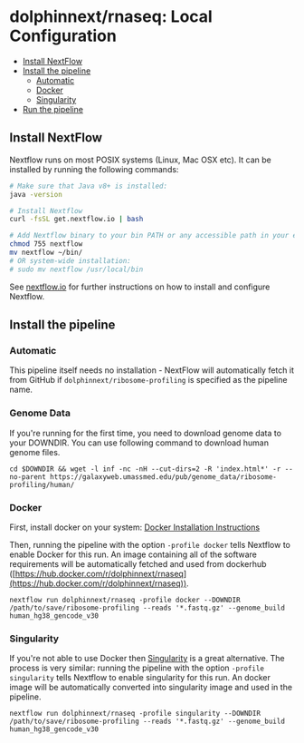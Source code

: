 # dolphinnext/rnaseq: Local Configuration
<!-- Install Atom plugin markdown-toc-auto for this ToC -->
<!-- TOC START min:2 max:3 link:true asterisk:true -->
* [Install NextFlow](#install-nextflow)
* [Install the pipeline](#install-the-pipeline)
  * [Automatic](#automatic)
  * [Docker](#docker)
  * [Singularity](#singularity)
* [Run the pipeline](usage.md)
<!-- TOC END -->

## Install NextFlow
Nextflow runs on most POSIX systems (Linux, Mac OSX etc). It can be installed by running the following commands:

```bash
# Make sure that Java v8+ is installed:
java -version

# Install Nextflow
curl -fsSL get.nextflow.io | bash

# Add Nextflow binary to your bin PATH or any accessible path in your environment:
chmod 755 nextflow
mv nextflow ~/bin/
# OR system-wide installation:
# sudo mv nextflow /usr/local/bin
```

See [nextflow.io](https://www.nextflow.io/) for further instructions on how to install and configure Nextflow.

## Install the pipeline

### Automatic
This pipeline itself needs no installation - NextFlow will automatically fetch it from GitHub if `dolphinnext/ribosome-profiling` is specified as the pipeline name.

### Genome Data
If you're running for the first time, you need to download genome data to your DOWNDIR. You can use following command to download human genome files.

```
cd $DOWNDIR && wget -l inf -nc -nH --cut-dirs=2 -R 'index.html*' -r --no-parent https://galaxyweb.umassmed.edu/pub/genome_data/ribosome-profiling/human/
```

### Docker
First, install docker on your system: [Docker Installation Instructions](https://docs.docker.com/engine/installation/)

Then, running the pipeline with the option `-profile docker` tells Nextflow to enable Docker for this run. An image containing all of the software requirements will be automatically fetched and used from dockerhub ([https://hub.docker.com/r/dolphinnext/rnaseq](https://hub.docker.com/r/dolphinnext/rnaseq)).

```
nextflow run dolphinnext/rnaseq -profile docker --DOWNDIR /path/to/save/ribosome-profiling --reads '*.fastq.gz' --genome_build human_hg38_gencode_v30
```

### Singularity
If you're not able to use Docker then [Singularity](http://singularity.lbl.gov/) is a great alternative.
The process is very similar: running the pipeline with the option `-profile singularity` tells Nextflow to enable singularity for this run. An docker image will be automatically converted into singularity image and used in the pipeline.

```
nextflow run dolphinnext/rnaseq -profile singularity --DOWNDIR /path/to/save/ribosome-profiling --reads '*.fastq.gz' --genome_build human_hg38_gencode_v30
```